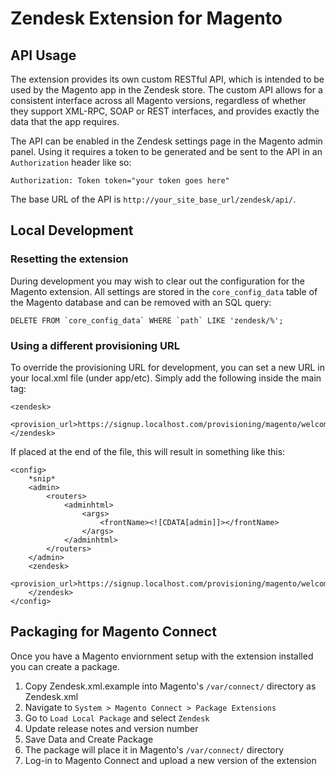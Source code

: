 Zendesk Extension for Magento
===========================

## API Usage

The extension provides its own custom RESTful API, which is intended to be used by the Magento app in the Zendesk store. The custom API allows for a consistent interface across all Magento versions, regardless of whether they support XML-RPC, SOAP or REST interfaces, and provides exactly the data that the app requires.

The API can be enabled in the Zendesk settings page in the Magento admin panel. Using it requires a token to be generated and be sent to the API in an `Authorization` header like so:

    Authorization: Token token="your token goes here"

The base URL of the API is `http://your_site_base_url/zendesk/api/`.


## Local Development

### Resetting the extension

During development you may wish to clear out the configuration for the Magento extension. All settings are stored in the `core_config_data` table of the Magento database and can be removed with an SQL query:

    DELETE FROM `core_config_data` WHERE `path` LIKE 'zendesk/%';

### Using a different provisioning URL

To override the provisioning URL for development, you can set a new URL in your local.xml file (under app/etc). Simply add the following inside the main <config> tag:

    <zendesk>
        <provision_url>https://signup.localhost.com/provisioning/magento/welcome</provision_url>
    </zendesk>

If placed at the end of the file, this will result in something like this:

    <config>
        *snip*
        <admin>
            <routers>
                <adminhtml>
                    <args>
                        <frontName><![CDATA[admin]]></frontName>
                    </args>
                </adminhtml>
            </routers>
        </admin>
        <zendesk>
            <provision_url>https://signup.localhost.com/provisioning/magento/welcome</provision_url>
        </zendesk>
    </config>

## Packaging for Magento Connect

Once you have a Magento enviornment setup with the extension installed you can create a package.

1. Copy Zendesk.xml.example into Magento's `/var/connect/` directory as Zendesk.xml
2. Navigate to `System > Magento Connect > Package Extensions`
3. Go to `Load Local Package` and select `Zendesk`
4. Update release notes and version number
5. Save Data and Create Package
6. The package will place it in Magento's `/var/connect/` directory
7. Log-in to Magento Connect and upload a new version of the extension
